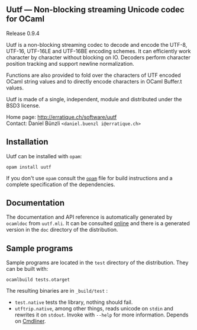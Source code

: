 Uutf — Non-blocking streaming Unicode codec for OCaml
-------------------------------------------------------------------------------
Release 0.9.4

Uutf is a non-blocking streaming codec to decode and encode the UTF-8,
UTF-16, UTF-16LE and UTF-16BE encoding schemes. It can efficiently
work character by character without blocking on IO. Decoders perform
character position tracking and support newline normalization.

Functions are also provided to fold over the characters of UTF encoded
OCaml string values and to directly encode characters in OCaml
Buffer.t values.

Uutf is made of a single, independent, module and distributed under
the BSD3 license.

Home page: http://erratique.ch/software/uutf  
Contact: Daniel Bünzli `<daniel.buenzl i@erratique.ch>`


## Installation

Uutf can be installed with `opam`:

    opam install uutf

If you don't use `opam` consult the [`opam`](opam) file for build
instructions and a complete specification of the dependencies.


## Documentation

The documentation and API reference is automatically generated by
`ocamldoc` from `uutf.mli`. It can be consulted [online][3] and there
is a generated version in the `doc` directory of the distribution.

[3]: http://erratique.ch/software/uutf/doc/Uutf


## Sample programs

Sample programs are located in the `test` directory of the
distribution. They can be built with:

    ocamlbuild tests.otarget

The resulting binaries are in `_build/test` :

- `test.native` tests the library, nothing should fail.
- `utftrip.native`, among other things, reads unicode on `stdin` and rewrites 
  it on `stdout`. Invoke with `--help` for more information. Depends
  on [Cmdliner](http://erratique.ch/software/cmdliner).
